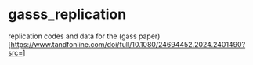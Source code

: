 # gasss_replication
replication codes and data for the (gass paper)[https://www.tandfonline.com/doi/full/10.1080/24694452.2024.2401490?src=]
